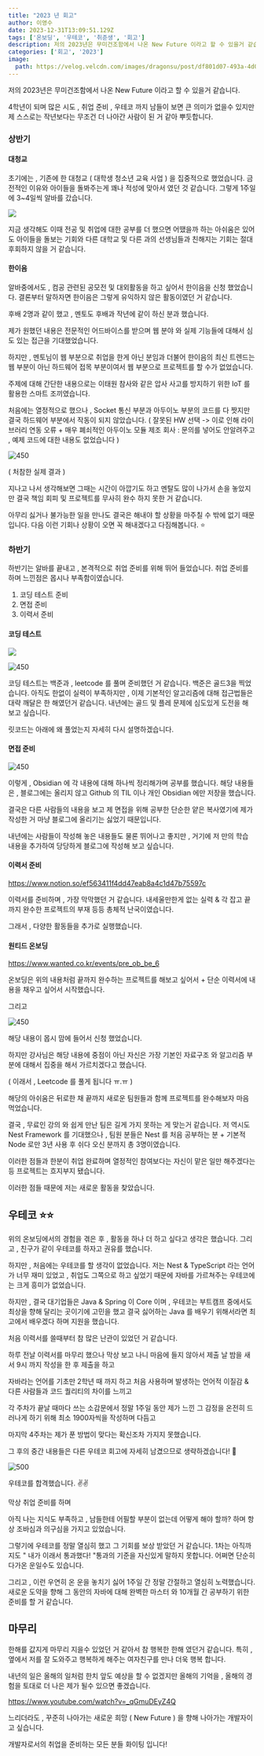 ```yaml
---
title: "2023 년 회고"
author: 이영수
date: 2023-12-31T13:09:51.129Z
tags: ['온보딩', '우테코', '취준생', '회고']
description: 저의 2023년은 무미건조함에서 나온 New Future 이라고 할 수 있을거 같습니다.4학년이 되며많은 시도 , 취업 준비 , 우테코 까지 남들이 보면 큰 의미가 없을수 있지만제 스스로는 작년보다는 무조건 더 나아간 사람이 된 거 같아 뿌듯합니다.초기에는 , 기존에 
categories: ['회고', '2023']
image:
  path: https://velog.velcdn.com/images/dragonsu/post/df801d07-493a-4d08-9aa2-751e00da33db/image.png
---
```

저의 2023년은 무미건조함에서 나온 New Future 이라고 할 수 있을거 같습니다.

4학년이 되며
많은 시도 , 취업 준비 , 우테코 까지 남들이 보면 큰 의미가 없을수 있지만
제 스스로는 작년보다는 무조건 더 나아간 사람이 된 거 같아 뿌듯합니다.
### 상반기

#### 대청교

초기에는 , 기존에 한 대청교 ( 대학생 청소년 교육 사업 ) 을 집중적으로 했었습니다.
금전적인 이유와 아이들을 돌봐주는게 꽤나 적성에 맞아서 였던 것 같습니다.
그렇게 1주일에 3~4일씩 알바를 갔습니다.

![](https://velog.velcdn.com/images/dragonsu/post/e945039e-f5b2-4755-b22d-235ae028e28d/image.png)


지금 생각해도
이때 전공 및 취업에 대한 공부를 더 했으면 어땠을까 하는 아쉬움은 있어도
아이들을 돌보는 기회와 다른 대학교 및 다른 과의 선생님들과 친해지는 기회는
절대 후회하지 않을 거 같습니다.


#### 한이음

알바중에서도 , 컴공 관련된 공모전 및 대외활동을 하고 싶어서 한이음을 신청 했었습니다.
결론부터 말하자면 한이음은 그렇게 유익하지 않은 활동이였던 거 같습니다.

후배 2명과 같이 했고 , 멘토도 후배과 작년에 같이 하신 분과 했습니다.

제가 원했던 내용은 전문적인 어드바이스를 받으며
웹 분야 와 실제 기능들에 대해서 심도 있는 접근을 기대했었습니다.

하지만 , 멘토님이 웹 부분으로 취업을 한게 아닌 분임과 더불어
한이음의 최신 트렌드는 웹 부분이 아닌 하드웨어 접목 부분이여서 웹 부분으로 프로젝트를 할 수가 없었습니다.

주제에 대해 간단한 내용으로는
이태원 참사와 같은 압사 사고를 방지하기 위한 IoT 를 활용한 스마트 조끼였습니다.

처음에는 열정적으로 했으나 ,
Socket 통신 부분과 아두이노 부분의 코드를 다 짯지만
결국 하드웨어 부분에서 작동이 되지 않았습니다.
( 잘못된 HW 선택 -> 이로 인해 라이브러리 연동 오류 + 
매우 폐쇠적인 아두이노 모듈 제조 회사 : 문의를 넣어도 안알려주고 , 예제 코드에 대한 내용도 없었습니다 )

![450](https://i.imgur.com/aXTCXLu.png)

( 처참한 실제 결과 )

지나고 나서 생각해보면
그때는 시간이 아깝기도 하고 멘탈도 많이 나가서 손을 놓았지만
결국 책임 회피 및 프로젝트를 무사히 완수 하지 못한 거 같습니다.

아무리 싫거나 불가능한 일을 만나도 결국은 해내야 할 상황을 마주칠 수 밖에 없기 때문입니다.
다음 이런 기회나 상황이 오면 꼭 해내겠다고 다짐해봅니다. ⭐️

### 하반기

하반기는
알바를 끝내고 , 본격적으로 취업 준비를 위해 뛰어 들었습니다.
취업 준비를 하며 느낀점은 몹시나 부족함이였습니다.

1. 코딩 테스트 준비
2. 면접 준비
3. 이력서 준비

#### 코딩 테스트

![](https://i.imgur.com/m7VGcWJ.png)

![450](https://i.imgur.com/KtoErJx.png)


코딩 테스트는 백준과 , leetcode 를 풀며 준비했던 거 같습니다.
백준은 골드3을 찍었습니다.
아직도 한없이 실력이 부족하지만 , 이제 기본적인 알고리즘에 대해 접근법들은 대략 깨달은 한 해였던거 같습니다.
내년에는 골드 및 플레 문제에 심도있게 도전을 해 보고 싶습니다.

릿코드는 아래에 왜 풀었는지 자세히 다시 설명하겠습니다.

#### 면접 준비

![450](https://i.imgur.com/99BjtnS.png)

이렇게 , Obsidian 에 각 내용에 대해 하나씩 정리해가며 공부를 했습니다.
해당 내용들은 , 블로그에는 올리지 않고
Github 의 TIL 이나 개인 Obsidian 에만 저장을 했습니다.

결국은 다른 사람들의 내용을 보고 제 면접을 위해 공부한 단순한 얕은 복사였기에
제가 작성한 거 마냥 블로그에 올리기는 싫었기 때문입니다.

내년에는 사람들이 작성해 놓은 내용들도 물론 뛰어나고 좋지만 , 
거기에 저 만의 학습 내용을 추가하여 당당하게 블로그에 작성해 보고 싶습니다.

#### 이력서 준비

https://www.notion.so/ef563411f4dd47eab8a4c1d47b75597c

이력서를 준비하며 , 가장 막막했던 거 같습니다.
내세울만한게 없는 실력 & 각 잡고 끝까지 완수한 프로젝트의 부재 등등
총체적 난국이였습니다.

그래서 , 다양한 활동들을 추가로 실행했습니다.

#### 원티드 온보딩

https://www.wanted.co.kr/events/pre_ob_be_6

온보딩은 위의 내용처럼
끝까지 완수하는 프로젝트를 해보고 싶어서 +
단순 이력서에 내용을 채우고 싶어서 시작했습니다.

그리고 

![450](https://i.imgur.com/kbmxGr9.png)

해당 내용이 몹시 맘에 들어서 신청 했었습니다.

하지만 강사님은 해당 내용에 중점이 아닌 자신은
가장 기본인 자료구조 와 알고리즘 부분에 대해서 집중을 해서 가르치겠다고 했습니다.

( 이래서 , Leetcode 를 풀게 됩니다 ㅠ.ㅠ )

해당의 아쉬움은 뒤로한 채
끝까지 새로운 팀원들과 함께 프로젝트를 완수해보자 마음 먹었습니다.

결국 , 무료인 강의 와 쉽게 만난 팀은 길게 가지 못하는 게 맞는거 같습니다.
저 역시도 Nest Framework 를 기대했으나 ,
팀원 분들은 Nest 를 처음 공부하는 분 + 기본적 Node 로만 3년 사용 후 쉬다 오신 분까지 총 3명이였습니다.

이러한 점들과 한분이 취업 완료하며 열정적인 참여보다는 자신이 맡은 일만 해주겠다는 등
프로젝트는 흐지부지 됐습니다.

이러한 점들 때문에 저는 새로운 활동을 찾았습니다.

## 우테코 ⭐️⭐️

위의 온보딩에서의 경험을 겪은 후 , 활동을 하나 더 하고 싶다고 생각은 했습니다.
그리고 , 친구가 같이 우테코를 하자고 권유를 했습니다.

하지만 , 처음에는 우테코를 할 생각이 없었습니다.
저는 Nest & TypeScript 라는 언어가 너무 재미 있었고 ,
취업도 그쪽으로 하고 싶었기 때문에
자바를 가르쳐주는 우테코에는 크게 흥미가 없었습니다.

하지만 , 결국 대기업들은 Java & Spring 이 Core 이며 ,
우테코는 부트캠프 중에서도 최상을 향해 달리는 곳이기에 고민을 했고
결국 싫어하는 Java 를 배우기 위해서라면 최고에서 배우겠다 하며 지원을 했습니다.

처음 이력서를 쓸때부터 참 많은 난관이 있었던 거 같습니다.

하루 전날 이력서를 마무리 했으나
막상 보고 나니 마음에 들지 않아서 제출 날 밤을 새서 9시 까지 작성을 한 후 제출을 하고

자바라는 언어를 기초만 2학년 때 까지 하고
처음 사용하며 발생하는 언어적 이질감 & 다른 사람들과 코드 퀄리티의 차이를 느끼고

각 주차가 끝날 때마다 쓰는 소감문에서
정말 1주일 동안 제가 느낀 그 감정을 온전히 드러나게 하기 위해 최소 1900자씩을 작성하며 다듬고

마지막 4주차는 제가 푼 방법이 맞다는 확신조차 가지지 못했습니다.

그 후의 중간 내용들은 다른 우테코 회고에 자세히 남겼으므로 생략하겠습니다! 🫡

![500](https://i.imgur.com/TVvJcdP.png)

우테코를 합격했습니다. ✌️✌️

막상 취업 준비를 하며

아직 나는 지식도 부족하고 , 남들한테 어필할 부분이 없는데 어떻게 해야 할까?
하며 항상 조바심과 의구심을 가지고 있었습니다.

그렇기에 우테코를 정말 열심히 했고 그 기회를 보상 받았던 거 같습니다.
1차는 아직까지도 " 내가 이래서 통과했다! "통과의 기준을 자신있게 말하지 못합니다.
어쩌면 단순히 다가온 운일수도 있습니다.

그리고 , 이런 우연히 온 운을 놓치기 싫어 1주일 간 정말 간절하고 열심히 노력했습니다.
새로운 도약을 향해 그 동안의 자바에 대해 완벽한 마스터 와 10개월 간 공부하기 위한 준비를 할 거 같습니다.

## 마무리

한해를 값지게 마무리 지을수 있었던 거 같아서 참 행복한 한해 였던거 같습니다.
특히 , 옆에서 저를 잘 도와주고 행복하게 해주는 여자친구를 만나 더욱 행복 합니다.

내년의 일은 올해의 일처럼 한치 앞도 예상을 할 수 없겠지만
올해의 기억을 , 올해의 경험을 토대로 더 나은 제가 될수 있으면 좋겠습니다.

https://www.youtube.com/watch?v=_qGmuDEyZ4Q

느리더라도 , 꾸준히 나아가는 새로운 희망 ( New Future ) 을 향해 나아가는 개발자이고 싶습니다.

개발자로서의 취업을 준비하는 모든 분들 화이팅 입니다!

